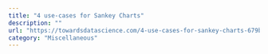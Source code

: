 ```yaml
---
title: "4 use-cases for Sankey Charts"
description: ""
url: "https://towardsdatascience.com/4-use-cases-for-sankey-charts-679b94f7c672"
category: "Miscellaneous"
---
```

